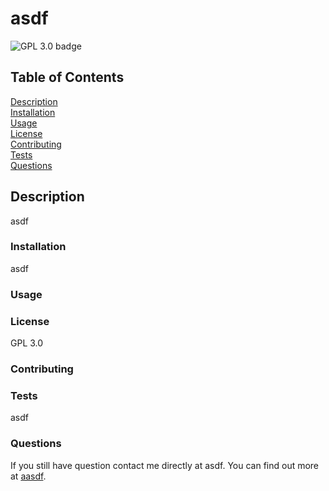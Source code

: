 # asdf

![GPL 3.0 badge](https://img.shields.io/badge/License-GPL%203.0-blueviolet)  


## Table of Contents
[Description](#Description)  
[Installation](#Installation)  
[Usage](#Usage)  
[License](#License)  
[Contributing](#Contributing)  
[Tests](#Tests)  
[Questions](#Questions)  


## Description

asdf

### Installation

asdf

### Usage



### License

GPL 3.0

### Contributing



### Tests

asdf

### Questions


If you still have question contact me directly at asdf. You can find out more at [aasdf](https://github.com/aasdf/).
  